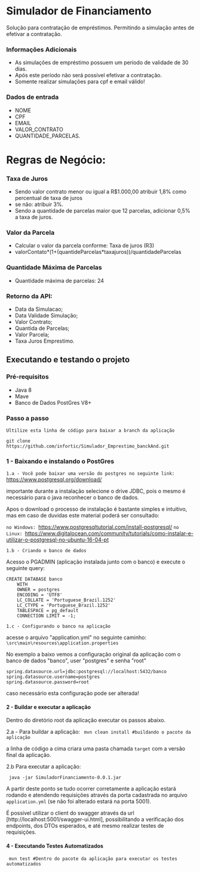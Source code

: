# Simulador de Financiamento

Solução para contratação de empréstimos. Permitindo a simulação antes de efetivar a contratação.

### Informações Adicionais
- As simulações de empréstimo possuem um período de validade de 30 dias. 
- Após este período não será possível efetivar a contratação. 
- Somente realizar simulações para cpf e email válido!

### Dados de entrada
- NOME
- CPF
- EMAIL
- VALOR_CONTRATO
- QUANTIDADE_PARCELAS.


# Regras de Negócio:

### Taxa de Juros  
- Sendo valor contrato menor ou igual a R$1.000,00 atribuir 1,8% como percentual de taxa de juros
- se não: atribuir 3%.
- Sendo a quantidade de parcelas maior que 12 parcelas, adicionar 0,5% a taxa de juros.

### Valor da Parcela
- Calcular o valor da parcela conforme: Taxa de juros (R3)
- valorContato*(1+(quantideParcelas*taxajuros))/quantidadeParcelas

### Quantidade Máxima de Parcelas

- Quantidade máxima de parcelas: 24

### Retorno da API:

- Data da Simulacao;
- Data Validade Simulação;
- Valor Contrato;
- Quantida de Parcelas;
- Valor Parcela;
- Taxa Juros Emprestimo.

## Executando e testando o projeto

### Pré-requisitos
* Java 8
* Mave
* Banco de Dados PostGres V8+


### Passo a passo

`Ultilize esta linha de código para baixar a branch da aplicação`

`git clone https://github.com/infortic/Simulador_Emprestimo_banckAnd.git`

### 1 - Baixando e instalando o PostGres

`1.a - Você pode baixar uma versão do postgres no seguinte link:`
https://www.postgresql.org/download/

importante durante a instalação selecione o drive JDBC, pois o mesmo é necessário para o java reconhecer o banco de dados.

Apos o download o processo de instalação é bastante simples e intuitivo, mas em caso de duvidas este material poderá ser consultado: 

`no Windows: `https://www.postgresqltutorial.com/install-postgresql/
`no Linux: `https://www.digitalocean.com/community/tutorials/como-instalar-e-utilizar-o-postgresql-no-ubuntu-16-04-pt 

`1.b - Criando o banco de dados`

Acesso o PGADMIN (aplicação instalada junto com o banco) e execute o seguinte query:

```
CREATE DATABASE banco
    WITH 
    OWNER = postgres
    ENCODING = 'UTF8'
    LC_COLLATE = 'Portuguese_Brazil.1252'
    LC_CTYPE = 'Portuguese_Brazil.1252'
    TABLESPACE = pg_default
    CONNECTION LIMIT = -1;
```
`1.c - Configurando o banco na aplicação`

acesse o arquivo "application.yml" no seguinte caminho:
`\src\main\resources\application.properties`

No exemplo a baixo vemos a configuração original da aplicação com o banco de dados "banco", user "postgres" e senha "root"
```
spring.datasource.url=jdbc:postgresql://localhost:5432/banco
spring.datasource.username=postgres
spring.datasource.password=root
```
caso necessário esta configuração pode ser alterada!


#### 2 - Buildar e executar a aplicação

Dentro do diretório root da aplicação executar os passos abaixo.

2.a - Para buildar a aplicação:
` mvn clean install #buildando o pacote da aplicação`

a linha de código a cima criara uma pasta chamada `target` com a versão final da aplicação.

2.b Para executar a aplicação:

` java -jar SimuladorFinanciamento-0.0.1.jar`

A partir deste ponto se tudo ocorrer corretamente a aplicação estará rodando 
e atendendo requisições através da porta cadastrada no arquivo `application.yml` (se não foi alterado estará na porta 5001).

É possível utilizar o client do swagger através da url [http://localhost:5001/swagger-ui.html], possibilitando a verificação dos endpoints, dos DTOs esperados, e até mesmo realizar testes de requisições. 

#### 4 - Executando Testes Automatizados
` mvn test #Dentro do pacote da aplicação para executar os testes automatizados`
